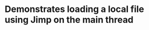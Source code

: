 Demonstrates loading a local file using Jimp on the main thread
===============================================================
